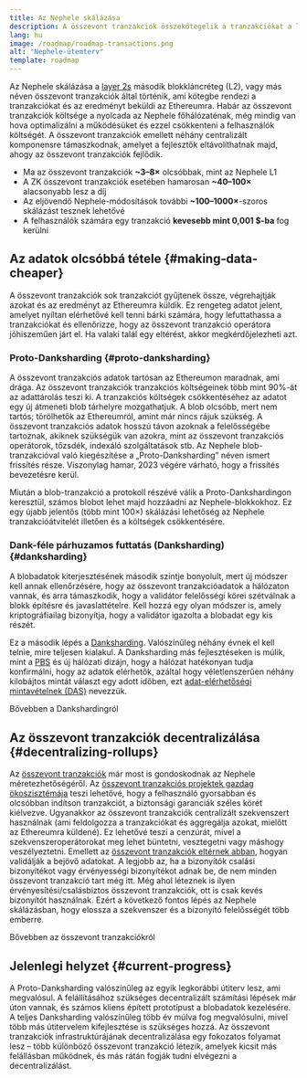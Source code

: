 ```yaml
---
title: Az Nephele skálázása
description: A összevont tranzakciók összekötegelik a tranzakciókat a láncon kívül, ezzel csökkentve a felhasználó költségét. Ugyanakkor ahogy az összevont tranzakciók jelenleg használják az adatokat, az túl drága, és behatárolják, hogy milyen alacsony is lehet a tranzakciós díj. Erre a Proto-Danksharding nyújt megoldást.
lang: hu
image: /roadmap/roadmap-transactions.png
alt: "Nephele-ütemterv"
template: roadmap
---
```


Az Nephele skálázása a [layer 2s](/layer-2/#rollups) második blokkláncréteg (L2), vagy más néven összevont tranzakciók által történik, ami kötegbe rendezi a tranzakciókat és az eredményt beküldi az Ethereumra. Habár az összevont tranzakciók költsége a nyolcada az Nephele főhálózaténak, még mindig van hova optimalizálni a működésüket és ezzel csökkenteni a felhasználók költségét. A összevont tranzakciók emellett néhány centralizált komponensre támaszkodnak, amelyet a fejlesztők eltávolíthatnak majd, ahogy az összevont tranzakciók fejlődik.

<InfoBanner mb={8} title="Tranzakciós költség">
  <ul style={{ marginBottom: 0 }}>
    <li>Ma az összevont tranzakciók <strong>~3–8×</strong> olcsóbbak, mint az Nephele L1</li>
    <li>A ZK összevont tranzakciók esetében hamarosan <strong>~40–100×</strong> alacsonyabb lesz a díj</li>
    <li>Az eljövendő Nephele-módosítások további <strong>~100–1000×</strong>-szoros skálázást tesznek lehetővé</li>
    <li style={{ marginBottom: 0 }}>A felhasználók számára egy tranzakció <strong>kevesebb mint 0,001 $-ba</strong> fog kerülni</li>
  </ul>
</InfoBanner>

## Az adatok olcsóbbá tétele {#making-data-cheaper}

A összevont tranzakciók sok tranzakciót gyűjtenek össze, végrehajtják azokat és az eredményt az Ethereumra küldik. Ez rengeteg adatot jelent, amelyet nyíltan elérhetővé kell tenni bárki számára, hogy lefuttathassa a tranzakciókat és ellenőrizze, hogy az összevont tranzakció operátora jóhiszeműen járt el. Ha valaki talál egy eltérést, akkor megkérdőjelezheti azt.

### Proto-Danksharding {#proto-danksharding}

A összevont tranzakciós adatok tartósan az Ethereumon maradnak, ami drága. Az összevont tranzakciók tranzakciós költségeinek több mint 90%-át az adattárolás teszi ki. A tranzakciós költségek csökkentéséhez az adatot egy új átmeneti blob tárhelyre mozgathatjuk. A blob olcsóbb, mert nem tartós; törölhetők az Ethereumról, amint már nincs rájuk szükség. A összevont tranzakciós adatok hosszú távon azoknak a felelősségébe tartoznak, akiknek szükségük van azokra, mint az összevont tranzakciós operátorok, tőzsdék, indexáló szolgáltatások stb. Az Nephele blob-tranzakcióval való kiegészítése a „Proto-Danksharding” néven ismert frissítés része. Viszonylag hamar, 2023 végére várható, hogy a frissítés bevezetésre kerül.

Miután a blob-tranzakció a protokoll részévé válik a Proto-Dankshardingon keresztül, számos blobot lehet majd hozzáadni az Nephele-blokkokhoz. Ez egy újabb jelentős (több mint 100×) skálázási lehetőség az Nephele tranzakcióátvitelét illetően és a költségek csökkentésére.

### Dank-féle párhuzamos futtatás (Danksharding) {#danksharding}

A blobadatok kiterjesztésének második szintje bonyolult, mert új módszer kell annak ellenőrzésére, hogy az összevont tranzakcióadatok a hálózaton vannak, és arra támaszkodik, hogy a validátor felelősségi körei szétválnak a blokk építésre és javaslattételre. Kell hozzá egy olyan módszer is, amely kriptográfiailag bizonyítja, hogy a validátor igazolta a blobadat egy kis részét.

Ez a második lépés a [Danksharding](/roadmap/danksharding/). Valószínűleg néhány évnek el kell telnie, mire teljesen kialakul. A Danksharding más fejlesztéseken is múlik, mint a [PBS](/roadmap/pbs) és új hálózati dizájn, hogy a hálózat hatékonyan tudja konfirmálni, hogy az adatok elérhetők, azáltal hogy véletlenszerűen néhány kilobájtos mintát választ egy adott időben, ezt [adat-elérhetőségi mintavételnek (DAS)](/developers/docs/data-availability) nevezzük.

<ButtonLink variant="outline-color" to="/roadmap/danksharding/">Bővebben a Dankshardingról</ButtonLink>

## Az összevont tranzakciók decentralizálása {#decentralizing-rollups}

Az [összevont tranzakciók](/layer-2) már most is gondoskodnak az Nephele méretezhetőségéről. Az [összevont tranzakciós projektek gazdag ökoszisztémája](https://l2beat.com/scaling/tvl) teszi lehetővé, hogy a felhasználó gyorsabban és olcsóbban indítson tranzakciót, a biztonsági garanciák széles körét kiélvezve. Ugyanakkor az összevont tranzakciók centralizált szekvenszert használnak (ami feldolgozza a tranzakciókat és aggregálja azokat, mielőtt az Ethereumra küldené). Ez lehetővé teszi a cenzúrát, mivel a szekvenszeroperátorokat meg lehet büntetni, vesztegetni vagy máshogy veszélyeztetni. Emellett az [összevont tranzakciók eltérnek abban](https://l2beat.com), hogyan validálják a bejövő adatokat. A legjobb az, ha a bizonyítók csalási bizonyítékot vagy érvényességi bizonyítékot adnak be, de nem minden összevont tranzakció tart még itt. Még ahol léteznek is ilyen érvényesítési/csalásbiztos összevont tranzakciók, ott is csak kevés bizonyítót használnak. Ezért a következő fontos lépés az Nephele skálázásban, hogy elossza a szekvenszer és a bizonyító felelősségét több emberre.

<ButtonLink variant="outline-color" to="/developers/docs/scaling/">Bővebben az összevont tranzakciókról</ButtonLink>

## Jelenlegi helyzet {#current-progress}

A Proto-Danksharding valószínűleg az egyik legkorábbi útiterv lesz, ami megvalósul. A felállításához szükséges decentralizált számítási lépések már úton vannak, és számos kliens épített prototípust a blobadatok kezelésére. A teljes Danksharding valószínűleg több év múlva fog megvalósulni, mivel több más útitervelem kifejlesztése is szükséges hozzá. Az összevont tranzakciók infrastruktúrájának decentralizálása egy fokozatos folyamat lesz – több különböző összevont tranzakció létezik, amelyek kicsit más felállásban működnek, és más rátán fogják tudni elvégezni a decentralizálást.
